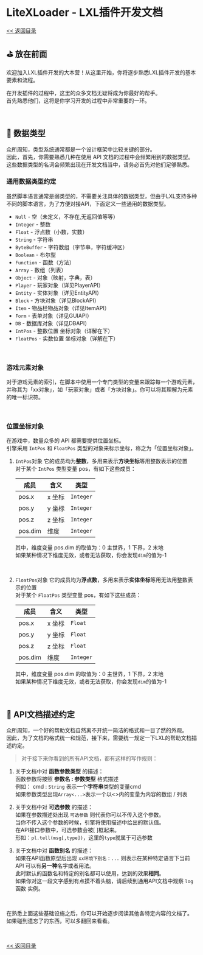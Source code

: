 # LiteXLoader - LXL插件开发文档

[<< 返回目录](README.md)

## ⛳  放在前面

欢迎加入LXL插件开发的大本营！从这里开始，你将逐步熟悉LXL插件开发的基本要素和流程。  

在开发插件的过程中，这里的众多文档无疑将成为你最好的帮手。  
首先熟悉他们，这将是你学习开发的过程中非常重要的一环。

<br>

## 💊 数据类型

众所周知，类型系统通常都是一个设计框架中比较关键的部分。  
因此，首先，你需要熟悉几种在使用 API 文档的过程中会频繁用到的数据类型。  
这些数据类型的名词会频繁出现在开发文档当中，请务必首先对他们足够熟悉。

### 通用数据类型约定

虽然脚本语言通常是弱类型的，不需要关注具体的数据类型，但由于LXL支持多种不同的脚本语言，为了方便对接API，下面定义一些通用的数据类型。

- `Null` - 空（未定义，不存在,无返回值等等）
- `Integer` - 整数
- `Float` - 浮点数（小数，实数）
- `String` - 字符串
- `ByteBuffer` - 字符数组（字节串，字符缓冲区）
- `Boolean` - 布尔型
- `Function` - 函数（方法）
- `Array` - 数组（列表）
- `Object` - 对象（映射，字典，表）
- `Player` - 玩家对象（详见PlayerAPI）
- `Entity` - 实体对象（详见EntityAPI）
- `Block` - 方块对象（详见BlockAPI）
- `Item` - 物品栏物品对象（详见ItemAPI）
- `Form` - 表单对象（详见GUIAPI）
- `DB` - 数据库对象（详见DBAPI）
- `IntPos` - 整数位置 坐标对象（详解在下）
- `FloatPos` - 实数位置 坐标对象（详解在下）

<br>

### 游戏元素对象

对于游戏元素的索引，在脚本中使用一个专门类型的变量来跟踪每一个游戏元素，并称其为「xx对象」，如「玩家对象」或者「方块对象」。你可以将其理解为元素的唯一标识符。   

<br>

### 位置坐标对象

在游戏中，数量众多的 API 都需要提供位置坐标。  
引擎采用 `IntPos` 和 `FloatPos` 类型的对象来标示坐标，称之为「位置坐标对象」。  

1. `IntPos`对象
   它的成员均为**整数**，多用来表示**方块坐标**等用整数表示的位置  
   对于某个 `IntPos` 类型变量 pos，有如下这些成员：  

   | 成员    | 含义   | 类型      |
   | ------- | ------ | --------- |
   | pos.x   | x 坐标 | `Integer` |
   | pos.y   | y 坐标 | `Integer` |
   | pos.z   | z 坐标 | `Integer` |
   | pos.dim | 维度   | `Integer` |

   其中，维度变量 pos.dim 的取值为：0 主世界，1 下界，2 末地  
   如果某种情况下维度无效，或者无法获取，你会发现`dim`的值为-1
   
   <br>
   
2. `FloatPos`对象
   它的成员均为**浮点数**，多用来表示**实体坐标**等用无法用整数表示的位置  
   对于某个 `FloatPos` 类型变量 pos，有如下这些成员：  

   | 成员    | 含义   | 类型      |
   | ------- | ------ | --------- |
   | pos.x   | x 坐标 | `Float`   |
   | pos.y   | y 坐标 | `Float`   |
   | pos.z   | z 坐标 | `Float`   |
   | pos.dim | 维度   | `Integer` |

   其中，维度变量 pos.dim 的取值为：0 主世界，1 下界，2 末地   
   如果某种情况下维度无效，或者无法获取，你会发现`dim`的值为-1

<br>

## 📌 API文档描述约定

众所周知，一个好的帮助文档自然离不开统一简洁的格式和一目了然的外观。  
因此，为了文档的格式统一和规范，接下来，需要统一规定一下LXL的帮助文档描述约定。

> 对于接下来你看到的所有API文档，都有这样的写作规则：

1. 关于文档中对 **函数参数类型** 的描述：  
   函数参数将按照 **参数名 : 参数类型** 格式描述  
   例如： cmd : `String` 表示一个**字符串**类型的变量cmd  
   如果参数类型出现`Array<...>`表示一个以<>内的变量为内容的数组 / 列表  

   

2. 关于文档中对 **可选参数** 的描述：  
   如果在参数描述处出现 `可选参数` 则代表你可以不传入这个参数。  
   当你不传入这个参数的时候，引擎将使用描述中给出的默认值。  
   在API接口参数中，可选参数会被[ ]框起来。  
   形如：`pl.tell(msg[,type])`，这里的`type`就属于可选参数
   
   
   
3. 关于文档中对 **函数别名** 的描述：  
   如果在API函数原型后出现 `xx环境下别名：...` 则表示在某种特定语言下当前 API 可以有**另一种**名字或者用法。  
   此时默认的函数名和特定的别名都可以使用，达到的效果**相同**。  
   如果你对这一段文字感到有点摸不着头脑，请后续到通用API文档中观察 `log` 函数 实例。

<br>

在熟悉上面这些基础设施之后，你可以开始逐步阅读其他各特定内容的文档了。  
如果碰到遗忘了的东西，可以多翻回来看看。

<br>

[<< 返回目录](README.md)